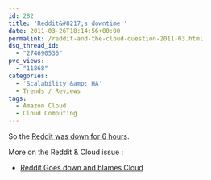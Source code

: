 ```yaml
---
id: 282
title: 'Reddit&#8217;s downtime!'
date: 2011-03-26T18:14:56+00:00
permalink: /reddit-and-the-cloud-question-2011-03.html
dsq_thread_id:
  - "274690536"
pvc_views:
  - "11868"
categories:
  - 'Scalability &amp; HA'
  - Trends / Reviews
tags:
  - Amazon Cloud
  - Cloud Computing
---
```

So the <a title="Reddit was down for six hours" href="http://blog.reddit.com/2011/03/why-reddit-was-down-for-6-of-last-24.html" target="_blank">Reddit was down for 6 hours</a>.




More on the Reddit & Cloud issue :

  * <a href="http://www.talkincloud.com/when-reddit-goes-down-is-the-cloud-to-blame/" target="_blank">Reddit Goes down and blames Cloud</a>
